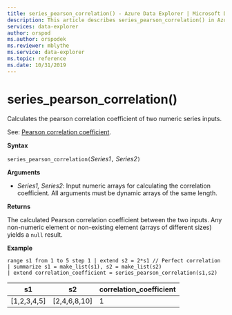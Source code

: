 ```yaml
---
title: series_pearson_correlation() - Azure Data Explorer | Microsoft Docs
description: This article describes series_pearson_correlation() in Azure Data Explorer.
services: data-explorer
author: orspod
ms.author: orspodek
ms.reviewer: mblythe
ms.service: data-explorer
ms.topic: reference
ms.date: 10/31/2019
---
```

# series_pearson_correlation()

Calculates the pearson correlation coefficient of two numeric series inputs.

See: [Pearson correlation coefficient](https://en.wikipedia.org/wiki/Pearson_correlation_coefficient).

**Syntax**

`series_pearson_correlation(`*Series1*`,` *Series2*`)`

**Arguments**

* *Series1, Series2*: Input numeric arrays for calculating the correlation coefficient. All arguments must be dynamic arrays of the same length. 

**Returns**

The calculated Pearson correlation coefficient between the two inputs. Any non-numeric element or non-existing element (arrays of different sizes) yields a `null` result.

**Example**

```kusto
range s1 from 1 to 5 step 1 | extend s2 = 2*s1 // Perfect correlation
| summarize s1 = make_list(s1), s2 = make_list(s2)
| extend correlation_coefficient = series_pearson_correlation(s1,s2)
```

|s1|s2|correlation_coefficient|
|---|---|---|
|[1,2,3,4,5]|[2,4,6,8,10]|1|
